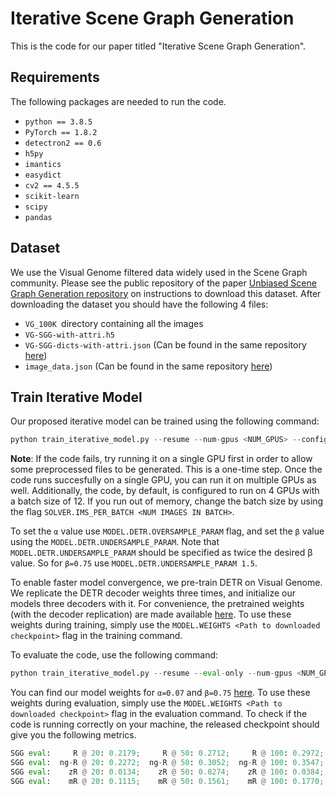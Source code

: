 # Iterative Scene Graph Generation

This is the code for our paper titled "Iterative Scene Graph Generation".

## Requirements
The following packages are needed to run the code.
- `python == 3.8.5`
- `PyTorch == 1.8.2`
- `detectron2 == 0.6`
- `h5py`
- `imantics`
- `easydict`
- `cv2 == 4.5.5`
- `scikit-learn`
- `scipy`
- `pandas`

## Dataset
We use the Visual Genome filtered data widely used in the Scene Graph community. 
Please see the public repository of the paper  [Unbiased Scene Graph Generation repository](https://github.com/KaihuaTang/Scene-Graph-Benchmark.pytorch/blob/master/DATASET.md) on instructions to download this dataset. After downloading the dataset you should have the following 4 files: 
- `VG_100K `directory containing all the images
- `VG-SGG-with-attri.h5` 
- `VG-SGG-dicts-with-attri.json` (Can be found in the same repository [here](https://github.com/KaihuaTang/Scene-Graph-Benchmark.pytorch/tree/master/datasets/vg))
- `image_data.json` (Can be found in the same repository [here](https://github.com/KaihuaTang/Scene-Graph-Benchmark.pytorch/tree/master/datasets/vg))

## Train Iterative Model
Our proposed iterative model can be trained using the following command:
```python
python train_iterative_model.py --resume --num-gpus <NUM_GPUS> --config-file configs/iterative_model.yaml OUTPUT_DIR <PATH TO CHECKPOINT DIR> DATASETS.VISUAL_GENOME.IMAGES <PATH TO VG_100K IMAGES> DATASETS.VISUAL_GENOME.MAPPING_DICTIONARY <PATH TO VG-SGG-dicts-with-attri.json> DATASETS.VISUAL_GENOME.IMAGE_DATA <PATH TO image_data.json> DATASETS.VISUAL_GENOME.VG_ATTRIBUTE_H5 <PATH TO VG-SGG-with-attri.h5> MODEL.DETR.OVERSAMPLE_PARAM <Alpha Value> MODEL.DETR.UNDERSAMPLE_PARAM <Twice the Beta Value> SOLVER.CLIP_GRADIENTS.CLIP_VALUE 0.01 SOLVER.IMS_PER_BATCH 12 MODEL.DETR.NO_OBJECT_WEIGHT 0.1
```
**Note**: If the code fails, try running it on a single GPU first in order to allow some preprocessed files to be generated. This is a one-time step. Once the code runs succesfully on a single GPU, you can run it on multiple GPUs as well. Additionally, the code, by default, is configured to run on 4 GPUs with a batch size of 12. If you run out of memory, change the batch size by using the flag `SOLVER.IMS_PER_BATCH <NUM IMAGES IN BATCH>`.

To set the `α` value use `MODEL.DETR.OVERSAMPLE_PARAM` flag, and set the `β` value using the `MODEL.DETR.UNDERSAMPLE_PARAM`. Note that `MODEL.DETR.UNDERSAMPLE_PARAM` should be specified as twice the desired β value. So for `β=0.75` use `MODEL.DETR.UNDERSAMPLE_PARAM 1.5`.

To enable faster model convergence, we pre-train DETR on Visual Genome. We replicate the DETR decoder weights three times, and initialize our models three decoders with it. For convenience, the pretrained weights (with the decoder replication) are made available [here](https://drive.google.com/drive/folders/1CdcYdcYEvkZHz-I1IFF8sBxVMWSyWIkh?usp=share_link). To use these weights during training, simply use the `MODEL.WEIGHTS <Path to downloaded checkpoint>` flag in the training command.

To evaluate the code, use the following command:
```python
python train_iterative_model.py --resume --eval-only --num-gpus <NUM_GPUS> --config-file configs/iterative_model.yaml OUTPUT_DIR <PATH TO CHECKPOINT DIR> DATASETS.VISUAL_GENOME.IMAGES <PATH TO VG_100K IMAGES> DATASETS.VISUAL_GENOME.MAPPING_DICTIONARY <PATH TO VG-SGG-dicts-with-attri.json> DATASETS.VISUAL_GENOME.IMAGE_DATA <PATH TO image_data.json> DATASETS.VISUAL_GENOME.VG_ATTRIBUTE_H5 <PATH TO VG-SGG-with-attri.h5>
```
You can find our model weights for `α=0.07` and `β=0.75` [here](https://drive.google.com/drive/folders/1L2H2e-UfyKfbbmM34LaJfT6S49VTfZDY?usp=share_link). To use these weights during evaluation, simply use the `MODEL.WEIGHTS <Path to downloaded checkpoint>` flag in the evaluation command. To check if the code is running correctly on your machine, the released checkpoint should give you the following metrics.

```python
SGG eval:     R @ 20: 0.2179;     R @ 50: 0.2712;     R @ 100: 0.2972;  for mode=sgdet, type=Recall(Main).
SGG eval:  ng-R @ 20: 0.2272;  ng-R @ 50: 0.3052;  ng-R @ 100: 0.3547;  for mode=sgdet, type=No Graph Constraint Recall(Main).
SGG eval:    zR @ 20: 0.0134;    zR @ 50: 0.0274;    zR @ 100: 0.0384;  for mode=sgdet, type=Zero Shot Recall.
SGG eval:    mR @ 20: 0.1115;    mR @ 50: 0.1561;    mR @ 100: 0.1770;  for mode=sgdet, type=Mean Recall.
```


